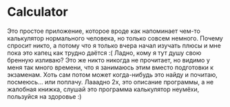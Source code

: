 # Calculator
Это простое приложение, которое вроде как напоминает чем-то калькулятор нормального человека, но только совсем немного. 
Почему спросит никто, а потому что я только вчера начал изучать плюсы и мне пока это капец как трудно даётся :(
Ладно, кому я тут душу свою бренную изливаю? Это же никто никогда не прочитает, но видимо у меня так много времени, что я занимаюсь этим вместо подготовки к экзаменам. Хоть сам потом может когда-нибудь это найду и почитаю, посмеюсь... или поплачу. Лааадно 2х, это описание программы, а не жалобная книжка, слушай это программа калькулятор неумёхи, пользуйся на здоровье :)
